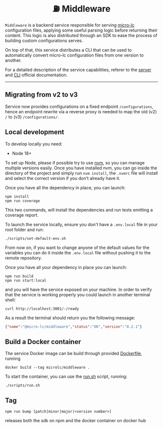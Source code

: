 <h1 align="center">⛽ Middleware</h1>

`Middleware` is a backend service responsible for serving
[micro-lc](https://github.com/micro-lc/micro-lc) configuration files, applying some useful parsing logic before
returning their content. This logic is also distributed through an SDK to ease the process of building custom
configurations serves.

On top of that, this service distributes a CLI that can be used to automatically convert micro-lc configuration files from
one version to another.

For a detailed description of the service capabilities, referer to the 
[server](https://micro-lc.io/add-ons/backend/middleware) and 
[CLI](https://micro-lc.io/docs/migrating-from-v1#automated-migration) official documentation.

---

## Migrating from v2 to v3

Service now provides configurations on a fixed endpoint `/configurations`, hence an endpoint rewrite via a reverse proxy
is needed to map the old (v2) `/` to (v3) `/configurations/`.

## Local development

To develop locally you need:

- Node 18+

To set up Node, please if possible try to use [nvm](https://github.com/creationix/nvm), so you can manage multiple
versions easily. Once you have installed nvm, you can go inside the directory of the project and simply run
`nvm install`, the `.nvmrc` file will install and select the correct version if you don’t already have it.

Once you have all the dependency in place, you can launch:

```shell
npm install
npm run coverage
```

This two commands, will install the dependencies and run tests emitting a coverage report.

To launch the service locally, ensure you don't have a `.env.local` file in your root folder and run:

```shell
./scripts/set-default-env.sh
```

From now on, if you want to change anyone of the default values for the variables you can do it inside the `.env.local`
file without pushing it to the remote repository.

Once you have all your dependency in place you can launch:

```shell
npm run build
npm run start:local
```

and you will have the service exposed on your machine. In order to verify that the service is working properly you could
launch in another terminal shell:

```shell
curl http://localhost:3001/-/ready
```

As a result the terminal should return you the following message:

```json
{"name":"@micro-lc/middleware","status":"OK","version":"0.2.1"}
```

## Build a Docker container

The service Docker image can be build through provided [Dockerfile](./Dockerfile), running

```shell
docker build --tag microlc/middleware .
```

To start the container, you can use the [run.sh](./scripts/run.sh) script, running:

```shell
./scripts/run.sh
```

## Tag

```shell
npm run bump [patch|minor|major|<version number>]
```

releases both the sdk on npm and the docker container on docker hub
